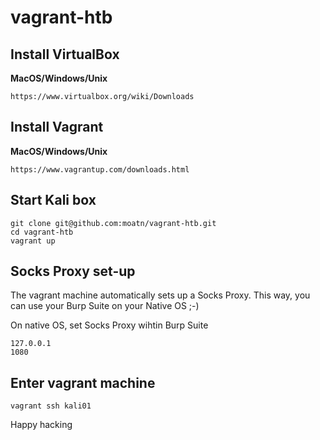# vagrant-htb

## Install VirtualBox

__MacOS/Windows/Unix__
```
https://www.virtualbox.org/wiki/Downloads
```

## Install Vagrant

__MacOS/Windows/Unix__
```
https://www.vagrantup.com/downloads.html
```

## Start Kali box

```
git clone git@github.com:moatn/vagrant-htb.git
cd vagrant-htb
vagrant up
```

## Socks Proxy set-up

The vagrant machine automatically sets up a Socks Proxy. This way, you can use your Burp Suite on your Native OS ;-) 

On native OS, set Socks Proxy wihtin Burp Suite
```
127.0.0.1
1080
```

## Enter vagrant machine

```
vagrant ssh kali01 
```

Happy hacking
